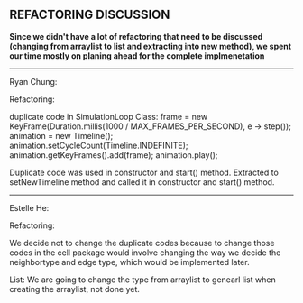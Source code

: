 ## REFACTORING DISCUSSION

**Since we didn't have a lot of refactoring that need to be discussed (changing from arraylist to list and extracting into new method), we spent our time mostly on planing ahead for the complete implmenetation**

------
Ryan Chung:

Refactoring:

duplicate code in SimulationLoop Class: 
		frame = new KeyFrame(Duration.millis(1000 / MAX_FRAMES_PER_SECOND), e -> step());
		animation = new Timeline();
		animation.setCycleCount(Timeline.INDEFINITE);
		animation.getKeyFrames().add(frame);
		animation.play();
		
Duplicate code was used in constructor and start() method. Extracted to setNewTimeline method and called it in constructor and start() method. 

------
Estelle He:

Refactoring:

We decide not to change the duplicate codes because to change those codes in the cell package would involve changing the way we decide the neighbortype and edge type, which would be implemented later.

List:
We are going to change the type from arraylist to genearl list when creating the arraylist, not done yet. 

